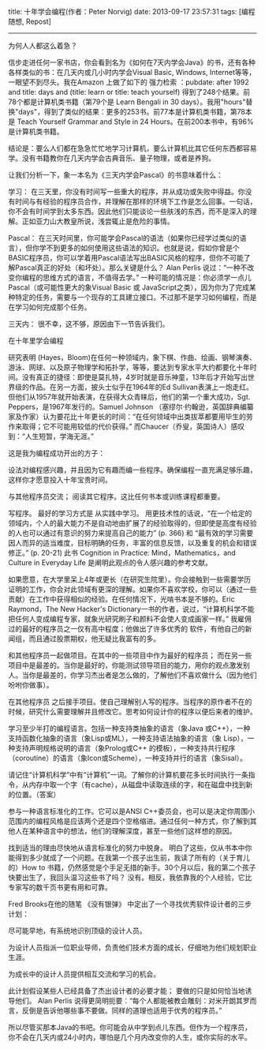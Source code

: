 title: 十年学会编程(作者：Peter Norvig)
date: 2013-09-17 23:57:31
tags: [编程随想, Repost]

---

为何人人都这么着急？

信步走进任何一家书店，你会看到名为《如何在7天内学会Java》的书，还有各种各样类似的书：在几天内或几小时内学会Visual Basic, Windows, Internet等等，一眼望不到尽头。我在Amazon 上做了如下的 强力检索 ：pubdate: after 1992 and title: days and (title: learn or title: teach yourself) 得到了248个结果。前78个都是计算机类书籍（第79个是 Learn Bengali in 30 days）。我用"hours"替换"days"，得到了类似的结果：更多的253书。前77本是计算机类书籍，第78本是 Teach Yourself Grammar and Style in 24 Hours。在前200本书中，有96% 是计算机类书籍。 
<!--more-->
结论是：要么人们都在急急忙忙地学习计算机，要么计算机比其它任何东西都容易学。没有书籍教你在几天内学会古典音乐、量子物理，或者是养狗。 

让我们分析一下，象一本名为《三天内学会Pascal》的书意味着什么： 

学习： 在三天里，你没有时间写一些重大的程序，并从成功或失败中得益。你没有时间与有经验的程序员合作，并理解在那样的环境下工作是怎么回事。一句话，你不会有时间学到太多东西。因此他们只能谈论一些肤浅的东西，而不是深入的理解。正如亚力山大教皇所说，浅尝辄止是危险的事情。 

Pascal： 在三天时间里，你可能学会Pascal的语法（如果你已经学过类似的语言），但你学不到更多的如何使用这些语法的知识。也就是说，假如你曾是个BASIC程序员，你可以学着用Pascal语法写出BASIC风格的程序，但你不可能了解Pascal真正的好处（和坏处）。那么关键是什么？ Alan Perlis 说过：“一种不改变你编程的思维方式的语言，不值得去学。” 一种可能的情况是：你必须学一点儿Pascal（或可能性更大的象Visual Basic 或 JavaScript之类），因为你为了完成某种特定的任务，需要与一个现存的工具建立接口。不过那不是学习如何编程，而是在学习如何完成那个任务。

三天内： 很不幸，这不够，原因由下一节告诉我们。 

在十年里学会编程

研究表明 (Hayes，Bloom)在任何一种领域内，象下棋、作曲、绘画、钢琴演奏、游泳、网球、以及原子物理学和拓扑学，等等，要达到专家水平大约都要化十年时间。没有真正的捷径：即使是莫扎特，4岁时就是音乐神童，13年后才开始写出世界级的作品。在另一方面，披头士似乎在1964年的Ed Sullivan表演上一炮走红。但他们从1957年就开始表演，在获得大众青睐后，他们的第一个重大成功，Sgt. Peppers，是1967年发行的。Samuel Johnson （塞缪尔·约翰逊，英国辞典编纂家及作家）认为要花比十年更长的时间：“在任何领域中出类拔萃都要用毕生的劳作来取得；它不可能用较低的代价获得。” 而Chaucer（乔叟，英国诗人）感叹到：“人生短暂，学海无涯。” 

这是我为编程成功开出的方子： 

设法对编程感兴趣，并且因为它有趣而编一些程序。确保编程一直充满足够乐趣，这样你才愿意投入十年宝贵时间。

与其他程序员交流； 阅读其它程序。这比任何书本或训练课程都重要。

写程序。 最好的学习方式是 从实践中学习。 用更技术性的话说，“在一个给定的领域内，个人的最大能力不是自动地由扩展了的经验取得的，但即使是高度有经验的人也可以通过有意识的努力来提高自己的能力” (p. 366) 和 “最有效的学习需要因人而异的适当难度，目标明确的任务，丰富的信息反馈，以及重复的机会和错误修正。” (p. 20-21) 此书 Cognition in Practice: Mind，Mathematics，and Culture in Everyday Life 是阐明此观点的令人感兴趣的参考文献。

如果愿意，在大学里呆上4年或更长（在研究生院里）。你会接触到一些需要学历证明的工作，你会对此领域有更深的理解。如果你不喜欢学校，你可以（通过一些贡献）在工作中获得相似的经验。在任何情况下，光啃书本是不够的。Eric Raymond，The New Hacker's Dictionary一书的作者，说过，“计算机科学不能把任何人变成编程专家，就象光研究刷子和颜料不会使人变成画家一样。” 我雇佣过的最好的程序员之一仅有高中程度；他做出了许多优秀的 软件，有他自己的新闻组，而且通过股票期权，他无疑比我富有的多。

和其他程序员一起做项目。在其中的一些项目中作为最好的程序员； 而在另一些项目中是最差的。当你是最好的，你能测试领导项目的能力，用你的观点激发别人。当你是最差的，你学习杰出者是怎么做的，了解他们不喜欢做什么（因为他们吩咐你做事）。

在其他程序员 之后接手项目。使自己理解别人写的程序。当程序的原作者不在的时候，研究什么需要理解并且修改它。思考如何设计你的程序以便后来者的维护。

学习至少半打的编程语言。包括一种支持类抽象的语言（象Java 或C++），一种支持函数化抽象的语言（象Lisp或ML），一种支持语法抽象的语言（象 Lisp），一种支持声明规格说明的语言（象Prolog或C++ 的模板），一种支持共行程序（coroutine）的语言（象Icon或Scheme），一种支持并行的语言（象Sisal）。

请记住“计算机科学”中有“计算机”一词。了解你的计算机要花多长时间执行一条指令，从内存中取一个字（有cache），从磁盘中读取连续的字，和在磁盘中找到新的位置。（答案） 

参与一种语言标准化的工作。它可以是ANSI C++委员会，也可以是决定你周围小范围内的编程风格是应该两个还是四个空格缩进。通过任何一种方式，你了解到其他人在某种语言中的想法，他们的理解深度，甚至一些他们这样想的原因。

找到适当的理由尽快地从语言标准化的努力中脱身。 
明白了这些，仅从书本中你能得到多少就成了一个问题。在我第一个孩子出生前，我读了所有的（关于育儿的）How to 书籍，仍然感觉是个手足无措的新手。30个月以后，我的第二个孩子快要出生了，我回头温习这些书了吗？ 没有。相反，我依靠我的个人经验，它比专家写的数千页书更有用和可靠。 

Fred Brooks在他的随笔 《没有银弹》 中定出了一个寻找优秀软件设计者的三步计划： 

尽可能早地，有系统地识别顶级的设计人员。

为设计人员指派一位职业导师，负责他们技术方面的成长，仔细地为他们规划职业生涯。

为成长中的设计人员提供相互交流和学习的机会。

此计划假设某些人已经具备了杰出设计者的必要才能； 要做的只是如何恰当地诱导他们。 Alan Perlis 说得更简明扼要：“每个人都能被教会雕刻：对米开朗其罗而言，反倒是告诉他哪些事不要做。同样的道理也适用于优秀的程序员。” 

所以尽管买那本Java的书吧。你可能会从中学到点儿东西。但作为一个程序员，你不会在几天内或24小时内，哪怕是几个月内改变你的人生，或你实际的水平。 